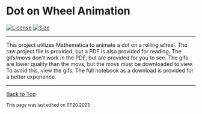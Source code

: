 # Dot on Wheel Animation

[![License](https://img.shields.io/github/license/RandomKiddo/DotOnWheelAnimation)](https://mit-license.org/)
[![Size](https://img.shields.io/github/languages/code-size/RandomKiddo/DotOnWheelAnimation)](https://github.com/RandomKiddo/DotOnWheelAnimation/blob/master/DotOnWheelAnimationPDF.pdf)

___

This project utilizes Mathematica to animate a dot on a rolling wheel. The raw project file is provided, but a PDF is also provided for reading. The gifs/movs don't work in the PDF, but are provided for you to see. The gifs are lower quality than the movs, but the movs must be downloaded to view. To avoid this, view the gifs. The full notebook as a download is provided for a better experience.

___

[Back to Top](#dot-on-wheel-animation)

<sub>This page was last edited on 07.20.2023</sub>